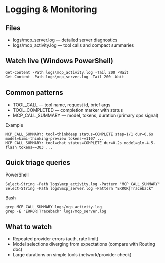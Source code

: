 # Logging & Monitoring

## Files
- logs/mcp_server.log — detailed server diagnostics
- logs/mcp_activity.log — tool calls and compact summaries

## Watch live (Windows PowerShell)
```
Get-Content -Path logs\mcp_activity.log -Tail 200 -Wait
Get-Content -Path logs\mcp_server.log -Tail 200 -Wait
```

## Common patterns
- TOOL_CALL — tool name, request id, brief args
- TOOL_COMPLETED — completion marker with status
- MCP_CALL_SUMMARY — model, tokens, duration (primary ops signal)

Example
```
MCP_CALL_SUMMARY: tool=thinkdeep status=COMPLETE step=1/1 dur=0.6s model=kimi-thinking-preview tokens~=1107 ...
MCP_CALL_SUMMARY: tool=chat status=COMPLETE dur=0.2s model=glm-4.5-flash tokens~=303 ...
```

## Quick triage queries
PowerShell
```
Select-String -Path logs\mcp_activity.log -Pattern "MCP_CALL_SUMMARY"
Select-String -Path logs\mcp_server.log -Pattern "ERROR|Traceback"
```
Bash
```
grep MCP_CALL_SUMMARY logs/mcp_activity.log
grep -E "ERROR|Traceback" logs/mcp_server.log
```

## What to watch
- Repeated provider errors (auth, rate limit)
- Model selections diverging from expectations (compare with Routing doc)
- Large durations on simple tools (network/provider check)

